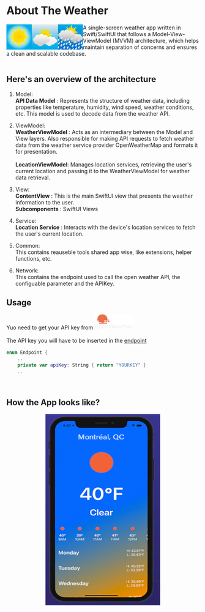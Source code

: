 # About The Weather

<img align="left" width="200" height="66" src="weather.png">

A single-screen weather app written in Swift/SwiftUI that follows a Model-View-ViewModel (MVVM) architecture, 
which helps maintain separation of concerns and ensures a clean and scalable codebase. <br> <br>
 
## Here's an overview of the architecture

1. Model:<br>
**API Data Model** : Represents the structure of weather data, including properties like temperature, humidity, wind speed, weather conditions, etc. This model is used to decode data from the weather API. <br>

2. ViewModel:<br>
**WeatherViewModel** : Acts as an intermediary between the Model and View layers. Also responsible for making API requests to fetch weather data from the weather service provider  OpenWeatherMap and formats it for presentation.<br></br>
**LocationViewModel**: Manages location services, retrieving the user's current location and passing it to the WeatherViewModel for weather data retrieval. <br>

3. View:<br>
**ContentView** : This is the main SwiftUI view that presents the weather information to the user.</br>
**Subcomponents** : SwiftUI Views

4. Service:<br>
**Location Service** : Interacts with the device's location services to fetch the user's current location.</br>

5. Common:<br>
This contains reauseble tools shared app wise, like extensions, helper functions, etc.</br>

5. Network:<br>
This contains the endpoint used to call the open weather API, the configuable parameter and the APIKey.</br>

## Usage
Yuo need to get your API key from [<img width="100" height="40" src="open_weather_logo.png">](https://openweathermap.org/api) 
<br><br>
The API key you will have to be inserted in the [endpoint](https://github.com/salvatop/AboutTheWeather/blob/main/AboutTheWeather/Network/Endpoint.swift)
</br>
```Swift
enum Endpoint {
    ..
    private var apiKey: String { return "YOURKEY" }
    ..
```
</br>

## How the App looks like?

<p align="center">
  <img width="300" height="500" src="app_screenshot.png">
</p>
